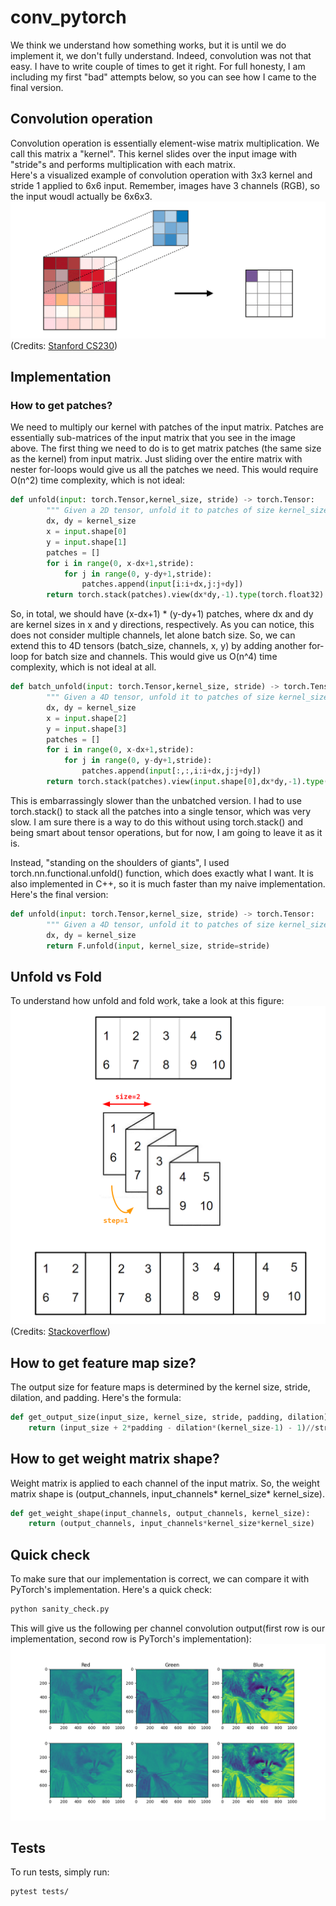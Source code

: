 # conv_pytorch
We think we understand how something works, but it is until we do implement it, we don't fully understand. Indeed, convolution was not that easy. I have to write couple of times to get it right. For full honesty, I am including my first "bad" attempts below, so you can see how I came to the final version.
## Convolution operation
Convolution operation is essentially element-wise matrix multiplication. We call this matrix a "kernel". This kernel slides over the input image with "stride"s and performs multiplication with each matrix.  
Here's a visualized example of convolution operation with 3x3 kernel and stride 1 applied to 6x6 input. Remember, images have 3 channels (RGB), so the input woudl actually be 6x6x3.
![convolution](/pics/conv_operation.gif) (Credits: [Stanford CS230](https://stanford.edu/~shervine/teaching/cs-230/cheatsheet-convolutional-neural-networks#filter))

## Implementation
### How to get patches?
We need to multiply our kernel with patches of the input matrix. Patches are essentially sub-matrices of the input matrix that you see in the image above.
The first thing we need to do is to get matrix patches (the same size as the kernel) from input matrix. Just sliding over the entire matrix with nester for-loops would give us all the patches we need. This would require O(n^2) time complexity, which is not ideal:
```python
def unfold(input: torch.Tensor,kernel_size, stride) -> torch.Tensor:
        """ Given a 2D tensor, unfold it to patches of size kernel_size."""
        dx, dy = kernel_size
        x = input.shape[0]
        y = input.shape[1]
        patches = []
        for i in range(0, x-dx+1,stride):
            for j in range(0, y-dy+1,stride):
                patches.append(input[i:i+dx,j:j+dy])
        return torch.stack(patches).view(dx*dy,-1).type(torch.float32)
```
So, in total, we should have (x-dx+1) * (y-dy+1) patches, where dx and dy are kernel sizes in x and y directions, respectively. 
As you can notice, this does not consider multiple channels, let alone batch size. So, we can extend this to 4D tensors (batch_size, channels, x, y) by adding another for-loop for batch size and channels. This would give us O(n^4) time complexity, which is not ideal at all. 
```python
def batch_unfold(input: torch.Tensor,kernel_size, stride) -> torch.Tensor:
        """ Given a 4D tensor, unfold it to patches of size kernel_size."""
        dx, dy = kernel_size
        x = input.shape[2]
        y = input.shape[3]
        patches = []
        for i in range(0, x-dx+1,stride):
            for j in range(0, y-dy+1,stride):
                patches.append(input[:,:,i:i+dx,j:j+dy])
        return torch.stack(patches).view(input.shape[0],dx*dy,-1).type(torch.float32)
```
This is embarrassingly  slower than the unbatched version. I had to use torch.stack() to stack all the patches into a single tensor, which was very slow. I am sure there is a way to do this without using torch.stack() and being smart about tensor operations, but for now, I am going to leave it as it is.

Instead, "standing on the shoulders of giants", I used torch.nn.functional.unfold() function, which does exactly what I want. It is also implemented in C++, so it is much faster than my naive implementation. Here's the final version:
```python
def unfold(input: torch.Tensor,kernel_size, stride) -> torch.Tensor:
        """ Given a 4D tensor, unfold it to patches of size kernel_size."""
        dx, dy = kernel_size
        return F.unfold(input, kernel_size, stride=stride)
```
## Unfold vs Fold
To understand how unfold and fold work, take a look at this figure:
![unfold_fold](/pics/unfold_fold.png) (Credits: [Stackoverflow](https://stackoverflow.com/questions/53972159/how-does-pytorchs-fold-and-unfold-work))


## How to get feature map size?
The output size for feature maps is determined by the kernel size, stride, dilation, and padding. Here's the formula:
```python
def get_output_size(input_size, kernel_size, stride, padding, dilation):
    return (input_size + 2*padding - dilation*(kernel_size-1) - 1)//stride + 1
```
## How to get weight matrix shape?
Weight matrix is applied to each channel of the input matrix. So, the weight matrix shape is (output_channels, input_channels* kernel_size* kernel_size).
```python
def get_weight_shape(input_channels, output_channels, kernel_size):
    return (output_channels, input_channels*kernel_size*kernel_size)
```
## Quick check
To make sure that our implementation is correct, we can compare it with PyTorch's implementation. Here's a quick check:
```bash
python sanity_check.py
```
This will give us the following per channel convolution output(first row is our implementation, second row is PyTorch's implementation):
![sanity_check](/pics/sanity_check.png)

## Tests
To run tests, simply run:
```bash
pytest tests/
```